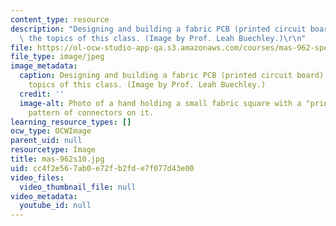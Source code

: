 ```yaml
---
content_type: resource
description: "Designing and building a fabric PCB (printed circuit board) is one of\
  \ the topics of this class. (Image by Prof. Leah Buechley.)\r\n"
file: https://ol-ocw-studio-app-qa.s3.amazonaws.com/courses/mas-962-special-topics-new-textiles-spring-2010/cc4f2e567ab0e72fb2fde7f077d43e00_mas-962s10.jpg
file_type: image/jpeg
image_metadata:
  caption: Designing and building a fabric PCB (printed circuit board) is one of the
    topics of this class. (Image by Prof. Leah Buechley.)
  credit: ''
  image-alt: Photo of a hand holding a small fabric square with a "printed circuit"
    pattern of connectors on it.
learning_resource_types: []
ocw_type: OCWImage
parent_uid: null
resourcetype: Image
title: mas-962s10.jpg
uid: cc4f2e56-7ab0-e72f-b2fd-e7f077d43e00
video_files:
  video_thumbnail_file: null
video_metadata:
  youtube_id: null
---
```

